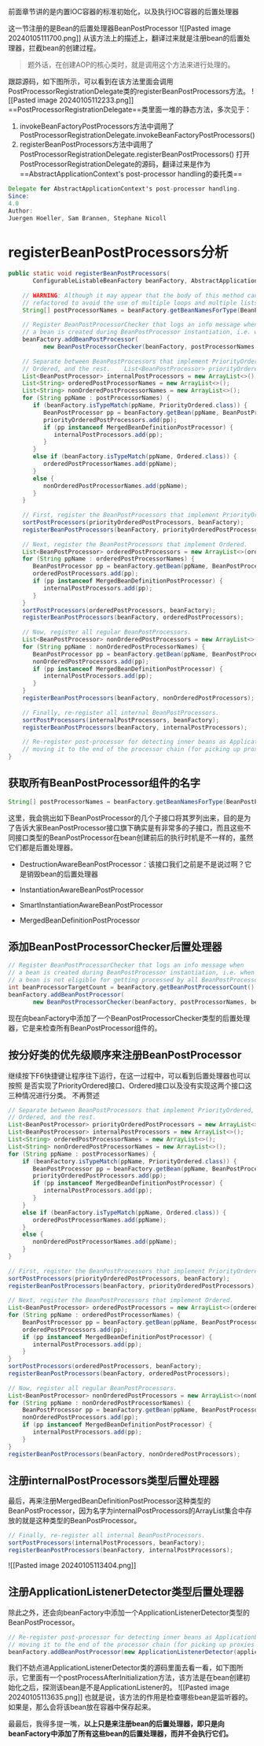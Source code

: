 前面章节讲的是内置IOC容器的标准初始化，以及执行IOC容器的后置处理器

这一节注册的是Bean的后置处理器BeanPostProcessor
![[Pasted image 20240105111700.png]]
从该方法上的描述上，翻译过来就是注册bean的后置处理器，拦截bean的创建过程。

> 题外话，在创建AOP的核心类时，就是调用这个方法来进行处理的。

跟踪源码，如下图所示，可以看到在该方法里面会调用PostProcessorRegistrationDelegate类的registerBeanPostProcessors方法。
![[Pasted image 20240105112233.png]]
==PostProcessorRegistrationDelegate==类里面一堆的静态方法，多次见于：
1. invokeBeanFactoryPostProcessors方法中调用了PostProcessorRegistrationDelegate.invokeBeanFactoryPostProcessors()
2. registerBeanPostProcessors方法中调用了PostProcessorRegistrationDelegate.registerBeanPostProcessors()
打开PostProcessorRegistrationDelegate的源码，翻译过来是作为==AbstractApplicationContext's post-processor handling的委托类==
```java
Delegate for AbstractApplicationContext's post-processor handling.
Since:
4.0
Author:
Juergen Hoeller, Sam Brannen, Stephane Nicoll
```


# registerBeanPostProcessors分析
```java
public static void registerBeanPostProcessors(  
       ConfigurableListableBeanFactory beanFactory, AbstractApplicationContext applicationContext) {  
  
    // WARNING: Although it may appear that the body of this method can be easily  
    // refactored to avoid the use of multiple loops and multiple lists, the use    // of multiple lists and multiple passes over the names of processors is    // intentional. We must ensure that we honor the contracts for PriorityOrdered    // and Ordered processors. Specifically, we must NOT cause processors to be    // instantiated (via getBean() invocations) or registered in the ApplicationContext    // in the wrong order.    //    // Before submitting a pull request (PR) to change this method, please review the    // list of all declined PRs involving changes to PostProcessorRegistrationDelegate    // to ensure that your proposal does not result in a breaking change:    // https://github.com/spring-projects/spring-framework/issues?q=PostProcessorRegistrationDelegate+is%3Aclosed+label%3A%22status%3A+declined%22  
    String[] postProcessorNames = beanFactory.getBeanNamesForType(BeanPostProcessor.class, true, false);  
  
    // Register BeanPostProcessorChecker that logs an info message when  
    // a bean is created during BeanPostProcessor instantiation, i.e. when    // a bean is not eligible for getting processed by all BeanPostProcessors.    int beanProcessorTargetCount = beanFactory.getBeanPostProcessorCount() + 1 + postProcessorNames.length;  
    beanFactory.addBeanPostProcessor(  
          new BeanPostProcessorChecker(beanFactory, postProcessorNames, beanProcessorTargetCount));  
  
    // Separate between BeanPostProcessors that implement PriorityOrdered,  
    // Ordered, and the rest.    List<BeanPostProcessor> priorityOrderedPostProcessors = new ArrayList<>();  
    List<BeanPostProcessor> internalPostProcessors = new ArrayList<>();  
    List<String> orderedPostProcessorNames = new ArrayList<>();  
    List<String> nonOrderedPostProcessorNames = new ArrayList<>();  
    for (String ppName : postProcessorNames) {  
       if (beanFactory.isTypeMatch(ppName, PriorityOrdered.class)) {  
          BeanPostProcessor pp = beanFactory.getBean(ppName, BeanPostProcessor.class);  
          priorityOrderedPostProcessors.add(pp);  
          if (pp instanceof MergedBeanDefinitionPostProcessor) {  
             internalPostProcessors.add(pp);  
          }  
       }  
       else if (beanFactory.isTypeMatch(ppName, Ordered.class)) {  
          orderedPostProcessorNames.add(ppName);  
       }  
       else {  
          nonOrderedPostProcessorNames.add(ppName);  
       }  
    }  
  
    // First, register the BeanPostProcessors that implement PriorityOrdered.  
    sortPostProcessors(priorityOrderedPostProcessors, beanFactory);  
    registerBeanPostProcessors(beanFactory, priorityOrderedPostProcessors);  
  
    // Next, register the BeanPostProcessors that implement Ordered.  
    List<BeanPostProcessor> orderedPostProcessors = new ArrayList<>(orderedPostProcessorNames.size());  
    for (String ppName : orderedPostProcessorNames) {  
       BeanPostProcessor pp = beanFactory.getBean(ppName, BeanPostProcessor.class);  
       orderedPostProcessors.add(pp);  
       if (pp instanceof MergedBeanDefinitionPostProcessor) {  
          internalPostProcessors.add(pp);  
       }  
    }  
    sortPostProcessors(orderedPostProcessors, beanFactory);  
    registerBeanPostProcessors(beanFactory, orderedPostProcessors);  
  
    // Now, register all regular BeanPostProcessors.  
    List<BeanPostProcessor> nonOrderedPostProcessors = new ArrayList<>(nonOrderedPostProcessorNames.size());  
    for (String ppName : nonOrderedPostProcessorNames) {  
       BeanPostProcessor pp = beanFactory.getBean(ppName, BeanPostProcessor.class);  
       nonOrderedPostProcessors.add(pp);  
       if (pp instanceof MergedBeanDefinitionPostProcessor) {  
          internalPostProcessors.add(pp);  
       }  
    }  
    registerBeanPostProcessors(beanFactory, nonOrderedPostProcessors);  
  
    // Finally, re-register all internal BeanPostProcessors.  
    sortPostProcessors(internalPostProcessors, beanFactory);  
    registerBeanPostProcessors(beanFactory, internalPostProcessors);  
  
    // Re-register post-processor for detecting inner beans as ApplicationListeners,  
    // moving it to the end of the processor chain (for picking up proxies etc).    beanFactory.addBeanPostProcessor(new ApplicationListenerDetector(applicationContext));  
}
```
## 获取所有BeanPostProcessor组件的名字

```java
String[] postProcessorNames = beanFactory.getBeanNamesForType(BeanPostProcessor.class, true, false);
```

这里，我会挑出如下BeanPostProcessor的几个子接口将其罗列出来，目的是为了告诉大家BeanPostProcessor接口旗下确实是有非常多的子接口，而且这些不同接口类型的BeanPostProcessor在bean创建前后的执行时机是不一样的，虽然它们都是后置处理器。

- DestructionAwareBeanPostProcessor：该接口我们之前是不是说过啊？它是销毁bean的后置处理器
    
- InstantiationAwareBeanPostProcessor
    
- SmartInstantiationAwareBeanPostProcessor
    
- MergedBeanDefinitionPostProcessor
    

## 添加BeanPostProcessorChecker后置处理器
```java
// Register BeanPostProcessorChecker that logs an info message when  
// a bean is created during BeanPostProcessor instantiation, i.e. when  
// a bean is not eligible for getting processed by all BeanPostProcessors.  
int beanProcessorTargetCount = beanFactory.getBeanPostProcessorCount() + 1 + postProcessorNames.length;  
beanFactory.addBeanPostProcessor(  
       new BeanPostProcessorChecker(beanFactory, postProcessorNames, beanProcessorTargetCount));
```

现在向beanFactory中添加了一个BeanPostProcessorChecker类型的后置处理器，它是来检查所有BeanPostProcessor组件的。

## 按分好类的优先级顺序来注册BeanPostProcessor

继续按下F6快捷键让程序往下运行，在这一过程中，可以看到后置处理器也可以按照
是否实现了PriorityOrdered接口、Ordered接口以及没有实现这两个接口这三种情况进行分类。
不再赘述

```java
// Separate between BeanPostProcessors that implement PriorityOrdered,  
// Ordered, and the rest.  
List<BeanPostProcessor> priorityOrderedPostProcessors = new ArrayList<>();  
List<BeanPostProcessor> internalPostProcessors = new ArrayList<>();  
List<String> orderedPostProcessorNames = new ArrayList<>();  
List<String> nonOrderedPostProcessorNames = new ArrayList<>();  
for (String ppName : postProcessorNames) {  
    if (beanFactory.isTypeMatch(ppName, PriorityOrdered.class)) {  
       BeanPostProcessor pp = beanFactory.getBean(ppName, BeanPostProcessor.class);  
       priorityOrderedPostProcessors.add(pp);  
       if (pp instanceof MergedBeanDefinitionPostProcessor) {  
          internalPostProcessors.add(pp);  
       }  
    }  
    else if (beanFactory.isTypeMatch(ppName, Ordered.class)) {  
       orderedPostProcessorNames.add(ppName);  
    }  
    else {  
       nonOrderedPostProcessorNames.add(ppName);  
    }  
}  
  
// First, register the BeanPostProcessors that implement PriorityOrdered.  
sortPostProcessors(priorityOrderedPostProcessors, beanFactory);  
registerBeanPostProcessors(beanFactory, priorityOrderedPostProcessors);  
  
// Next, register the BeanPostProcessors that implement Ordered.  
List<BeanPostProcessor> orderedPostProcessors = new ArrayList<>(orderedPostProcessorNames.size());  
for (String ppName : orderedPostProcessorNames) {  
    BeanPostProcessor pp = beanFactory.getBean(ppName, BeanPostProcessor.class);  
    orderedPostProcessors.add(pp);  
    if (pp instanceof MergedBeanDefinitionPostProcessor) {  
       internalPostProcessors.add(pp);  
    }  
}  
sortPostProcessors(orderedPostProcessors, beanFactory);  
registerBeanPostProcessors(beanFactory, orderedPostProcessors);  
  
// Now, register all regular BeanPostProcessors.  
List<BeanPostProcessor> nonOrderedPostProcessors = new ArrayList<>(nonOrderedPostProcessorNames.size());  
for (String ppName : nonOrderedPostProcessorNames) {  
    BeanPostProcessor pp = beanFactory.getBean(ppName, BeanPostProcessor.class);  
    nonOrderedPostProcessors.add(pp);  
    if (pp instanceof MergedBeanDefinitionPostProcessor) {  
       internalPostProcessors.add(pp);  
    }  
}  
registerBeanPostProcessors(beanFactory, nonOrderedPostProcessors);
```
## 注册internalPostProcessors类型后置处理器

最后，再来注册MergedBeanDefinitionPostProcessor这种类型的BeanPostProcessor，因为名字为internalPostProcessors的ArrayList集合中存放的就是这种类型的BeanPostProcessor。
```java
// Finally, re-register all internal BeanPostProcessors.  
sortPostProcessors(internalPostProcessors, beanFactory);  
registerBeanPostProcessors(beanFactory, internalPostProcessors);
```
![[Pasted image 20240105113404.png]]
## 注册ApplicationListenerDetector类型后置处理器
除此之外，还会向beanFactory中添加一个ApplicationListenerDetector类型的BeanPostProcessor。
```java
// Re-register post-processor for detecting inner beans as ApplicationListeners,  
// moving it to the end of the processor chain (for picking up proxies etc).  
beanFactory.addBeanPostProcessor(new ApplicationListenerDetector(applicationContext));
```

我们不妨点进ApplicationListenerDetector类的源码里面去看一看，如下图所示，它里面有一个postProcessAfterInitialization方法，该方法是在bean创建初始化之后，探测该bean是不是ApplicationListener的。
![[Pasted image 20240105113635.png]]
也就是说，该方法的作用是检查哪些bean是监听器的。如果是，那么会将该bean放在容器中保存起来。

最最后，我得多提一嘴，**以上只是来注册bean的后置处理器，即只是向beanFactory中添加了所有这些bean的后置处理器，而并不会执行它们。**
